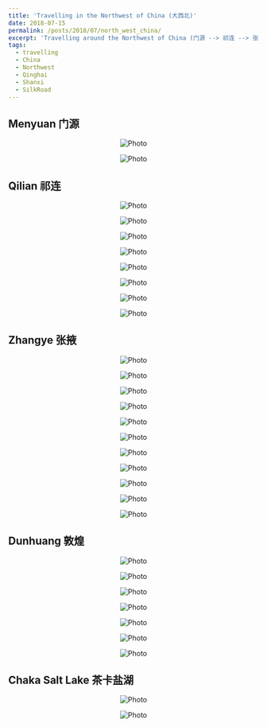 ```yaml
---
title: 'Travelling in the Northwest of China (大西北)'
date: 2018-07-15
permalink: /posts/2018/07/north_west_china/
excerpt: 'Travelling around the Northwest of China (门源 --> 祁连 --> 张掖 --> 敦煌 --> 茶卡 ). <img src="https://haotang1995.github.io/files/QINGHAI_1.JPG?raw=true" alt="Photo"/> '
tags:
  - travelling
  - China
  - Northwest
  - Qinghai
  - Shanxi
  - SilkRoad
---
```


## Menyuan 门源

<p align="center">
  <img src="https://haotang1995.github.io/files/QINGHAI_1.JPG?raw=true" alt="Photo"/> 
</p>
<p align="center">
  <img src="https://haotang1995.github.io/files/QINGHAI_25.JPG?raw=true" alt="Photo"/> 
</p>

## Qilian 祁连

<p align="center">
  <img src="https://haotang1995.github.io/files/QINGHAI_39.jpg?raw=true" alt="Photo"/> 
</p>
<p align="center">
  <img src="https://haotang1995.github.io/files/QINGHAI_24.JPG?raw=true" alt="Photo"/> 
</p>
<p align="center">
  <img src="https://haotang1995.github.io/files/QINGHAI_21.JPG?raw=true" alt="Photo"/> 
</p>
<p align="center">
  <img src="https://haotang1995.github.io/files/QINGHAI_22.JPG?raw=true" alt="Photo"/> 
</p>
<p align="center">
  <img src="https://haotang1995.github.io/files/QINGHAI_2.JPG?raw=true" alt="Photo"/> 
</p>
<p align="center">
  <img src="https://haotang1995.github.io/files/QINGHAI_40.jpg?raw=true" alt="Photo"/> 
</p>
<p align="center">
  <img src="https://haotang1995.github.io/files/QINGHAI_42.jpg?raw=true" alt="Photo"/> 
</p>
<p align="center">
  <img src="https://haotang1995.github.io/files/QINGHAI_41.jpg?raw=true" alt="Photo"/> 
</p>

## Zhangye 张掖

<p align="center">
  <img src="https://haotang1995.github.io/files/QINGHAI_20.jpg?raw=true" alt="Photo"/> 
</p>
<p align="center">
  <img src="https://haotang1995.github.io/files/QINGHAI_29.jpg?raw=true" alt="Photo"/> 
</p>
<p align="center">
  <img src="https://haotang1995.github.io/files/QINGHAI_27.jpg?raw=true" alt="Photo"/> 
</p>
<p align="center">
  <img src="https://haotang1995.github.io/files/QINGHAI_14.JPG?raw=true" alt="Photo"/> 
</p>
<p align="center">
  <img src="https://haotang1995.github.io/files/QINGHAI_15.JPG?raw=true" alt="Photo"/> 
</p>
<p align="center">
  <img src="https://haotang1995.github.io/files/QINGHAI_10.JPG?raw=true" alt="Photo"/> 
</p>
<p align="center">
  <img src="https://haotang1995.github.io/files/QINGHAI_12.JPG?raw=true" alt="Photo"/> 
</p>
<p align="center">
  <img src="https://haotang1995.github.io/files/QINGHAI_17.JPG?raw=true" alt="Photo"/> 
</p>
<p align="center">
  <img src="https://haotang1995.github.io/files/QINGHAI_33.jpg?raw=true" alt="Photo"/> 
</p>
<p align="center">
  <img src="https://haotang1995.github.io/files/QINGHAI_30.jpg?raw=true" alt="Photo"/> 
</p>
<p align="center">
  <img src="https://haotang1995.github.io/files/QINGHAI_34.jpg?raw=true" alt="Photo"/> 
</p>

## Dunhuang 敦煌

<p align="center">
  <img src="https://haotang1995.github.io/files/QINGHAI_7.JPG?raw=true" alt="Photo"/> 
</p>
<p align="center">
  <img src="https://haotang1995.github.io/files/QINGHAI_8.JPG?raw=true" alt="Photo"/> 
</p>
<p align="center">
  <img src="https://haotang1995.github.io/files/QINGHAI_9.JPG?raw=true" alt="Photo"/> 
</p>
<p align="center">
  <img src="https://haotang1995.github.io/files/QINGHAI_6.JPG?raw=true" alt="Photo"/> 
</p>
<p align="center">
  <img src="https://haotang1995.github.io/files/QINGHAI_3.JPG?raw=true" alt="Photo"/> 
</p>
<p align="center">
  <img src="https://haotang1995.github.io/files/QINGHAI_4.JPG?raw=true" alt="Photo"/> 
</p>
<p align="center">
  <img src="https://haotang1995.github.io/files/QINGHAI_5.JPG?raw=true" alt="Photo"/> 
</p>

## Chaka Salt Lake 茶卡盐湖

<p align="center">
  <img src="https://haotang1995.github.io/files/QINGHAI_36.jpg?raw=true" alt="Photo"/> 
</p>
<p align="center">
  <img src="https://haotang1995.github.io/files/QINGHAI_37.jpg?raw=true" alt="Photo"/> 
</p>







